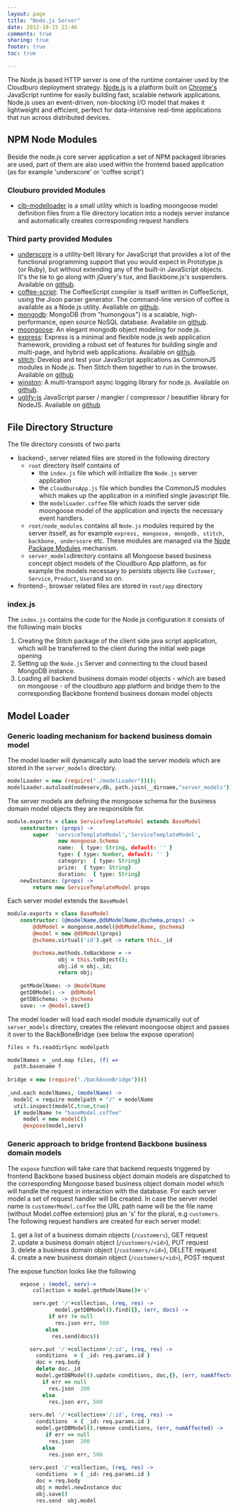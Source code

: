 ```yaml
---
layout: page
title: "Node.js Server"
date: 2012-10-15 21:46
comments: true
sharing: true
footer: true
toc: true

---
```



The Node.js based HTTP server is one of the runtime container used by the Cloudburo deployment strategy. [Node.js](http://http://nodejs.org/") is a platform built on [Chrome's](http://code.google.com/p/v8/) JavaScript runtime for easily building fast, scalable network applications. Node.js uses an event-driven, non-blocking I/O model that makes it lightweight and efficient, perfect for data-intensive real-time applications that run across distributed devices.

## NPM Node Modules
Beside the node.js core server application a set of NPM packaged libraries are used, part of them are also used within the frontend based application (as for example 'underscore' or 'coffee script')

### Clouburo provided Modules

* [clb-modelloader](https://github.com/talfco/clb-modelloader)  is a small utility which is loading moongoose model definition files from a file directory location into a nodejs server instance and automatically creates corresponding request handlers

### Third party provided Modules

* [underscore](http://documentcloud.github.com/underscore/) is a utility-belt library for JavaScript that provides a lot of the functional programming support that you would expect in Prototype.js (or Ruby), but without extending any of the built-in JavaScript objects. It's the tie to go along with jQuery's tux, and Backbone.js's suspenders. Available on [github](https://github.com/documentcloud/underscore/).
* [coffee-script](http://coffeescript.org/): The CoffeeScript compiler is itself written in CoffeeScript, using the Jison parser generator. The command-line version of coffee is available as a Node.js utility. Available on [github](https://github.com/jashkenas/coffee-script).
* [mongodb](http://www.mongodb.org/): MongoDB (from "humongous") is a scalable, high-performance, open source NoSQL database. Available on [github](https://github.com/mongodb/mongo).
* [moongoose](http://mongoosejs.com/): An elegant mongodb object modeling for node.js.
* [express](http://expressjs.com/): Express is a minimal and flexible node.js web application framework, providing a robust set of features for building single and multi-page, and hybrid web applications. Available on [github](https://github.com/visionmedia/express).
* [stitch](https://github.com/sstephenson/stitch): Develop and test your JavaScript applications as CommonJS modules in Node.js. Then Stitch them together to run in the browser. Available on [github](https://github.com/sstephenson/stitch)
* [winston](https://github.com/flatiron/winston#installation): A multi-transport async logging library for node.js. Available on [github](https://github.com/flatiron/winston#installation).
* [uglify-js](https://github.com/mishoo/UglifyJS) JavaScript parser / mangler / compressor / beautifier library for NodeJS. Available on [github](https://github.com/mishoo/UglifyJS)


## File Directory Structure
The file directory consists of two parts

* backend-, server related files are stored in the following directory 
   *  `root` directory itself contains of
   		* the `index.js` file which will initialize the `Node.js` server application
   		* the `cloudburoApp.js` file which bundles the CommonJS modules which makes up the application in a minified single javascript file. 
   		* the `modelLoader.coffee` file which loads the server side moongoose model of the application and injects the necessary event handlers.
   * `root/node_modules` contains all `Node.js` modules required by the server itsself, as for example `express, mongoose, mongodb, stitch, backbone, underscore` etc. These modules are managed via the [Node Package Modules](https://npmjs.org/) mechanism.
   * `server_models`directory contains all Mongoose based business concept object models of the Cloudburo App platform, as for example the models necessary to persists objects like `Customer`, `Service`, `Product`, `User`and so on.   
* frontend-, browser related files are stored in `root/app` directory

### index.js
The `index.js` contains the code for the Node.js configuration it consists of the following main blocks

1. Creating the Stitch package of the client side java script application, which will be transferred to the client during the initial web page opening
2. Setting up the `Node.js` Server and connecting to the cloud based MongoDB instance.
3. Loading all backend business domain model objects - which are based on mongoose - of the cloudburo app platform and bridge them to the corresponding Backbone frontend business domain model objects


## Model Loader
### Generic loading mechanism for backend business domain model
The model loader will dynamically auto load the server models which are stored in the `server_models` directory.
 
 
 ```coffeescript
modelLoader = new (require("./modelLoader"))();
modelLoader.autoload(nodeserv,db, path.join(__dirname,"server_models")); 
```
	
The server models are defining the mongoose schema for the business domain model objects they are responsible for. 

```coffeescript
module.exports = class ServiceTemplateModel extends BaseModel
	constructor: (props) ->
  		super  'serviceTemplateModel','ServiceTemplateModel',
    			new mongoose.Schema
      			name:  { type: String, default: '' }
      			type: { type: Number, default: '' }
      			category:  { type: String}
      			prize:  { type: String}
      			duration:  { type: String}
	newInstance: (props) ->
  		return new ServiceTemplateModel props
```
 

Each server model extends the `BaseModel`

```coffeescript
module.exports = class BaseModel
	constructor: (@modelName,@dbModelName,@schema,props) ->
  		@dbModel = mongoose.model(@dbModelName, @schema)
  		@model = new @dbModel(props)
  		@schema.virtual('id').get -> return this._id

  		@schema.methods.toBackbone = ->
    			obj = this.toObject();
    			obj.id = obj._id;
    			return obj;
	
	getModelName: -> @modelName
	getDBModel: ->  @dbModel 
	getDBSchema: -> @schema
	save: -> @model.save()
```

 
The model loader will load each model module dynamically out of `server_models` directory, creates the relevant moongoose object and passes it over to the BackBoneBridge (see below the expose operation)

```coffeescript
files = fs.readdirSync modelpath

modelNames = _und.map files, (f) => 
  path.basename f
 
bridge = new (require("./backboneBridge"))()
      
_und.each modelNames, (modelName) ->     
  modelC = require modelpath + "/" + modelName 
  util.inspect(modelC,true,true)
  if modelName != "baseModel.coffee"
     model = new modelC()        
     @expose(model,serv)
```

### Generic approach to bridge frontend Backbone business domain models 

The `expose` function will take care that backend requests triggered by  frontend Backbone based business object domain models are dispatched to the corresponding Mongoose based business object domain model which will handle the request in interaction with the database. 
For each server model a set of request handler will be created. In case the server model name is `customerModel.coffee` the URL path name will be the file name (without Model.coffee extension) plus an 's' for the plural, e.g `customers`. The following request handlers are created for each server model:

1. get a list of a business domain objects (`/customers`), GET request
2. update a business domain object (`/customers/<id>`), PUT request
3. delete a business domain object (`/customers/<id>`), DELETE request
4. create a new business domain object (`/customers/<id>`), POST request

The expose function looks like the following

```coffeescript
	expose : (model, serv)->
   		collection = model.getModelName()+'s'

	    serv.get '/'+collection, (req, res) ->
     		   model.getDBModel().find({}, (err, docs) -> 
             if err != null
               res.json err, 500
            else
         	  res.send(docs))

	   serv.put '/'+collection+'/:id', (req, res) ->
	     conditions  = { _id: req.params.id }
	     doc = req.body
	     delete doc._id
	     model.getDBModel().update conditions, doc,{}, (err, numAffected) -> 
	       if err == null 
	         res.json  200
	       else
	         res.json err, 500
	
	   serv.del '/'+collection+'/:id', (req, res) ->
	     conditions  = { _id: req.params.id }
	     model.getDBModel().remove conditions, (err, numAffected) -> 
	     	if err == null 
	         res.json  200
	       else
	         res.json err, 500    
	
	   serv.post '/'+collection, (req, res) ->
	     conditions  = { _id: req.params.id }
	     doc = req.body
	     obj = model.newInstance doc 
	     obj.save()  
	     res.send  obj.model
````
